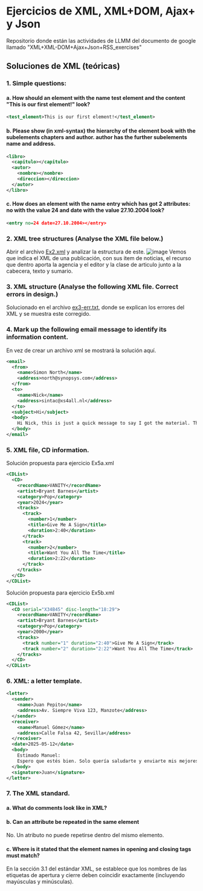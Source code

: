# Ejercicios de XML, XML+DOM, Ajax+ y Json
Repositorio donde están las actividades de LLMM del documento de google llamado "XML+XML-DOM+Ajax+Json+RSS_exercises"

## Soluciones de XML (teóricas)
### 1. Simple questions:
#### a. How should an element with the name test element and the content "This is our first element!" look?
```xml
<test_element>This is our first element!</test_element>
```
#### b. Please show (in xml-syntax) the hierarchy of the element book with the subelements chapters and author. author has the further subelements name and address.
```xml
<libro>
  <capitulo></capitulo>
  <autor>
    <nombre></nombre>
    <direccion></direccion>
  </autor>
</libro>
```
#### c. How does an element with the name entry which has got 2 attributes: no with the value 24 and date with the value 27.10.2004 look?
```xml
<entry no=24 date=27.10.2004></entry>
```
### 2. XML tree structures (Analyse the XML file below.)
Abrir el archivo [Ex2.xml](/XML_Exercises/Ex2.xml) y analizar la estructura de este.
![image](https://github.com/user-attachments/assets/0f09e149-b75f-4da6-a7b9-8c6a74f665e8)
Vemos que indica el XML de una publicación, con sus item de noticias, el recurso que dentro aporta la agencia y el editor y la clase de articulo junto a la cabecera, texto y sumario.
### 3. XML structure (Analyse the following XML file. Correct errors in design.)
Solucionado en el archivo [ex3-err.txt](/XML_Exercises/ex3-err.txt), donde se explican los errores del XML y se muestra este corregido.
### 4. Mark up the following email message to identify its information content.
En vez de crear un archivo xml se mostrará la solución aquí.
```xml
<email>
  <from>
    <name>Simon North</name>
    <address>north@synopsys.com</address>
  </from>
  <to>
    <name>Nick</name>
    <address>sintac@xs4all.nl</address>
  </to>
  <subject>Hi</subject>
  <body>
    Hi Nick, this is just a quick message to say I got the material. Thanks.
  </body>
</email>
```
### 5. XML file, CD information.
Solución propuesta para ejercicio Ex5a.xml
```xml
<CDList>
  <CD>
    <recordName>VANITY</recordName>
    <artist>Bryant Barnes</artist>
    <category>Pop</category>
    <year>2024</year>
    <tracks>
      <track>
        <number>1</number>
        <title>Give Me A Sign</title>
        <duration>2:40</duration>
      </track>
      <track>
        <number>2</number>
        <title>Want You All The Time</title>
        <duration>2:22</duration>
      </track>
    </tracks>
  </CD>
</CDList>
```
Solución propuesta para ejercicio Ex5b.xml
```xml
<CDList>
  <CD serial="X34B45" disc-length="18:29">
    <recordName>VANITY</recordName>
    <artist>Bryant Barnes</artist>
    <category>Pop</category>
    <year>2000</year>
    <tracks>
      <track number="1" duration="2:40">Give Me A Sign</track>
      <track number="2" duration="2:22">Want You All The Time</track>
    </tracks>
  </CD>
</CDList>
```

### 6. XML: a letter template.
```xml
<letter>
  <sender>
    <name>Juan Pepito</name>
    <address>Av. Siempre Viva 123, Manzote</address>
  </sender>
  <receiver>
    <name>Manuel Gómez</name>
    <address>Calle Falsa 42, Sevilla</address>
  </receiver>
  <date>2025-05-12</date>
  <body>
    Estimado Manuel:
    Espero que estés bien. Solo quería saludarte y enviarte mis mejores deseos.
  </body>
  <signature>Juan</signature>
</letter>
```
### 7. The XML standard.
#### a. What do comments look like in XML?
<!-- Esto es un comentario -->
#### b. Can an attribute be repeated in the same element
No. Un atributo no puede repetirse dentro del mismo elemento.
#### c. Where is it stated that the element names in opening and closing tags must match?
En la sección 3.1 del estándar XML, se establece que los nombres de las etiquetas de apertura y cierre deben coincidir exactamente (incluyendo mayúsculas y minúsculas).

